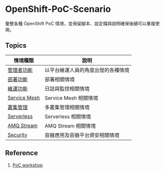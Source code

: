 # OpenShift-PoC-Scenario

彙整各種 OpenShift PoC 情境，並保留腳本、設定檔與說明確保後續可以重複使用。

## Topics

| 情境種類 | 說明 |
|---|---|
| [管理者功能](https://github.com/CCChou/OpenShift-PoC-Scenario/blob/main/01_Admin/README.md) | 以平台維運人員的角度出發的各種情境 |
| [部署功能](https://github.com/CCChou/OpenShift-PoC-Scenario/blob/main/02_Deploy/README.md) | 部署相關情境 |
| [維運功能](https://github.com/CCChou/OpenShift-PoC-Scenario/blob/main/03_Operation/README.md) | 日誌與監控相關情境 |
| [Service Mesh](https://github.com/CCChou/OpenShift-PoC-Scenario/blob/main/04_ServiceMesh/README.md) | Service Mesh 相關情境 |
| [叢集管理](https://github.com/CCChou/OpenShift-PoC-Scenario/blob/main/05_ClusterManagement/README.md) | 多叢集管理相關情境 |
| [Serverless](https://github.com/CCChou/OpenShift-PoC-Scenario/blob/main/06_Serverless/README.md) | Serverless 相關情境  |
| [AMQ Stream](https://github.com/CCChou/OpenShift-PoC-Scenario/blob/main/07_AMQStream/README.md) | AMQ Stream 相關情境  |
| [Security](https://github.com/CCChou/OpenShift-PoC-Scenario/blob/main/08_Security/README.md) | 容器應用及容器平台資安相關情境  |

## Reference
1. [PoC workshop](https://docs.google.com/spreadsheets/d/1XZHA6xIQ2gUoFnJQGovY5RXVhrRqFDFq-jzra3Rdzic/edit?usp=sharing)
